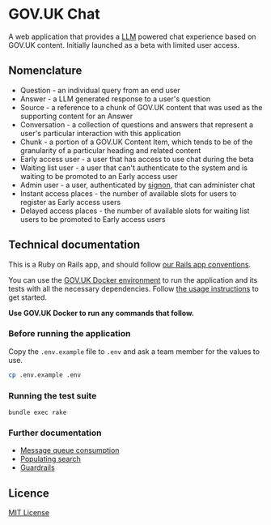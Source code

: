 # GOV.UK Chat

A web application that provides a [LLM](https://en.wikipedia.org/wiki/Large_language_model) powered chat experience based on GOV.UK content. Initially launched as a beta with limited user access.

## Nomenclature

- Question - an individual query from an end user
- Answer - a LLM generated response to a user's question
- Source - a reference to a chunk of GOV.UK content that was used as the supporting content for an Answer
- Conversation - a collection of questions and answers that represent a user's particular interaction with this application
- Chunk - a portion of a GOV.UK Content Item, which tends to be of the granularity of a particular heading and related content
- Early access user - a user that has access to use chat during the beta
- Waiting list user - a user that can't authenticate to the system and is waiting to be promoted to an Early access user
- Admin user - a user, authenticated by [signon](https://github.com/alphagov/signon), that can administer chat
- Instant access places - the number of available slots for users to register as Early access users
- Delayed access places - the number of available slots for waiting list users to be promoted to Early access users

## Technical documentation

This is a Ruby on Rails app, and should follow [our Rails app conventions](https://docs.publishing.service.gov.uk/manual/conventions-for-rails-applications.html).

You can use the [GOV.UK Docker environment](https://github.com/alphagov/govuk-docker) to run the application and its tests with all the necessary dependencies. Follow [the usage instructions](https://github.com/alphagov/govuk-docker#usage) to get started.

**Use GOV.UK Docker to run any commands that follow.**

### Before running the application

Copy the `.env.example` file to `.env` and ask a team member for the values to use.

```bash
cp .env.example .env
```

### Running the test suite

```
bundle exec rake
```

### Further documentation

- [Message queue consumption](docs/message-queue-consumption.md)
- [Populating search](docs/populating-search.md)
- [Guardrails](docs/guardrails.md)

## Licence

[MIT License](LICENCE)
